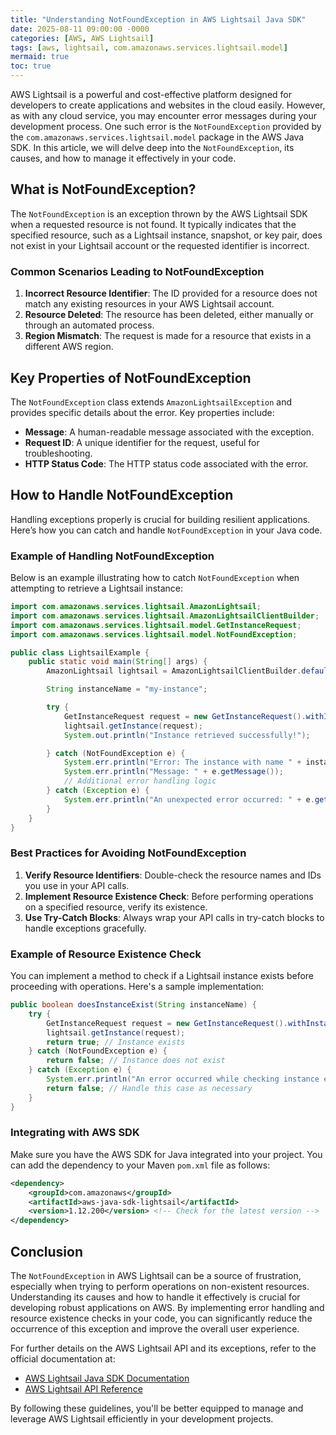 ```yaml
---
title: "Understanding NotFoundException in AWS Lightsail Java SDK"
date: 2025-08-11 09:00:00 -0000
categories: [AWS, AWS Lightsail]
tags: [aws, lightsail, com.amazonaws.services.lightsail.model]
mermaid: true
toc: true
---
```



AWS Lightsail is a powerful and cost-effective platform designed for developers to create applications and websites in the cloud easily. However, as with any cloud service, you may encounter error messages during your development process. One such error is the `NotFoundException` provided by the `com.amazonaws.services.lightsail.model` package in the AWS Java SDK. In this article, we will delve deep into the `NotFoundException`, its causes, and how to manage it effectively in your code.

## What is NotFoundException?

The `NotFoundException` is an exception thrown by the AWS Lightsail SDK when a requested resource is not found. It typically indicates that the specified resource, such as a Lightsail instance, snapshot, or key pair, does not exist in your Lightsail account or the requested identifier is incorrect.

### Common Scenarios Leading to NotFoundException

1. **Incorrect Resource Identifier**: The ID provided for a resource does not match any existing resources in your AWS Lightsail account.
2. **Resource Deleted**: The resource has been deleted, either manually or through an automated process.
3. **Region Mismatch**: The request is made for a resource that exists in a different AWS region.

## Key Properties of NotFoundException

The `NotFoundException` class extends `AmazonLightsailException` and provides specific details about the error. Key properties include:

- **Message**: A human-readable message associated with the exception.
- **Request ID**: A unique identifier for the request, useful for troubleshooting.
- **HTTP Status Code**: The HTTP status code associated with the error.

## How to Handle NotFoundException

Handling exceptions properly is crucial for building resilient applications. Here’s how you can catch and handle `NotFoundException` in your Java code.

### Example of Handling NotFoundException

Below is an example illustrating how to catch `NotFoundException` when attempting to retrieve a Lightsail instance:

```java
import com.amazonaws.services.lightsail.AmazonLightsail;
import com.amazonaws.services.lightsail.AmazonLightsailClientBuilder;
import com.amazonaws.services.lightsail.model.GetInstanceRequest;
import com.amazonaws.services.lightsail.model.NotFoundException;

public class LightsailExample {
    public static void main(String[] args) {
        AmazonLightsail lightsail = AmazonLightsailClientBuilder.defaultClient();

        String instanceName = "my-instance";

        try {
            GetInstanceRequest request = new GetInstanceRequest().withInstanceName(instanceName);
            lightsail.getInstance(request);
            System.out.println("Instance retrieved successfully!");

        } catch (NotFoundException e) {
            System.err.println("Error: The instance with name " + instanceName + " was not found.");
            System.err.println("Message: " + e.getMessage());
            // Additional error handling logic
        } catch (Exception e) {
            System.err.println("An unexpected error occurred: " + e.getMessage());
        }
    }
}
```

### Best Practices for Avoiding NotFoundException

1. **Verify Resource Identifiers**: Double-check the resource names and IDs you use in your API calls.
2. **Implement Resource Existence Check**: Before performing operations on a specified resource, verify its existence.
3. **Use Try-Catch Blocks**: Always wrap your API calls in try-catch blocks to handle exceptions gracefully.

### Example of Resource Existence Check

You can implement a method to check if a Lightsail instance exists before proceeding with operations. Here's a sample implementation:

```java
public boolean doesInstanceExist(String instanceName) {
    try {
        GetInstanceRequest request = new GetInstanceRequest().withInstanceName(instanceName);
        lightsail.getInstance(request);
        return true; // Instance exists
    } catch (NotFoundException e) {
        return false; // Instance does not exist
    } catch (Exception e) {
        System.err.println("An error occurred while checking instance existence: " + e.getMessage());
        return false; // Handle this case as necessary
    }
}
```

### Integrating with AWS SDK

Make sure you have the AWS SDK for Java integrated into your project. You can add the dependency to your Maven `pom.xml` file as follows:

```xml
<dependency>
    <groupId>com.amazonaws</groupId>
    <artifactId>aws-java-sdk-lightsail</artifactId>
    <version>1.12.200</version> <!-- Check for the latest version -->
</dependency>
```

## Conclusion

The `NotFoundException` in AWS Lightsail can be a source of frustration, especially when trying to perform operations on non-existent resources. Understanding its causes and how to handle it effectively is crucial for developing robust applications on AWS. By implementing error handling and resource existence checks in your code, you can significantly reduce the occurrence of this exception and improve the overall user experience.

For further details on the AWS Lightsail API and its exceptions, refer to the official documentation at:

- [AWS Lightsail Java SDK Documentation](https://docs.aws.amazon.com/sdk-for-java/v1/developer-guide/home.html)
- [AWS Lightsail API Reference](https://docs.aws.amazon.com/lightsail/2016-11-28/APIReference/Welcome.html)

By following these guidelines, you'll be better equipped to manage and leverage AWS Lightsail efficiently in your development projects.
